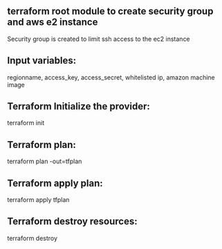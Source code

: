 terraform root module to create security group and aws e2 instance
-----------------------------------------------------------------------

Security group is created to limit ssh access to the ec2 instance

Input variables:
------------------------

regionname, access_key, access_secret, whitelisted ip, amazon machine image



Terraform Initialize the provider:
-------------------------------------------------
terraform init


Terraform plan:
------------------------

terraform plan -out=tfplan


Terraform apply plan:
-----------------------------------

terraform apply tfplan



Terraform destroy resources:
-------------------------------------------

terraform destroy
